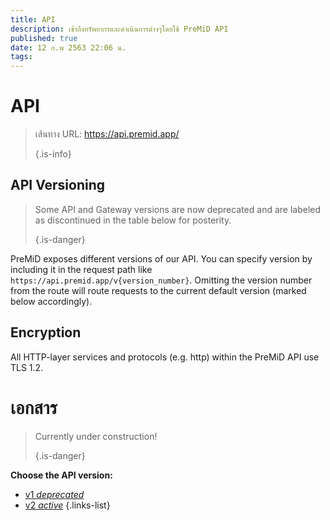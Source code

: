 ```yaml
---
title: API
description: เข้าถึงทรัพยากรและดำเนินการต่างๆโดยใช้ PreMiD API
published: true
date: 12 ก.พ 2563 22:06 น.
tags:
---
```


# API

> เส้นทาง URL: https://api.premid.app/ 
> 
> {.is-info}

## API Versioning
> Some API and Gateway versions are now deprecated and are labeled as discontinued in the table below for posterity. 
> 
> {.is-danger}

PreMiD exposes different versions of our API. You can specify version by including it in the request path like `https://api.premid.app/v{version_number}`. Omitting the version number from the route will route requests to the current default version (marked below accordingly).

## Encryption

All HTTP-layer services and protocols (e.g. http) within the PreMiD API use TLS 1.2.

# เอกสาร
> Currently under construction! 
> 
> {.is-danger}

**Choose the API version:**
- [v1 *deprecated*](/dev/api/v1)
- [v2 *active*](/dev/api/v2)
{.links-list}